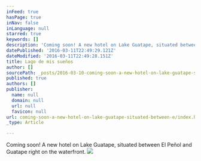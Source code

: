 ```yaml
---
inFeed: true
hasPage: true
inNav: false
inLanguage: null
starred: true
keywords: []
description: 'Coming soon! A new hotel on Lake Guatape, situated between El Peñol and Guatape right on the waterfront.'
datePublished: '2016-03-11T22:49:29.121Z'
dateModified: '2016-03-11T22:49:28.151Z'
title: Lago de mis sueños
author: []
sourcePath: _posts/2016-03-10-coming-soon-a-new-hotel-on-lake-guatape-situated-between-e.md
published: true
authors: []
publisher:
  name: null
  domain: null
  url: null
  favicon: null
url: coming-soon-a-new-hotel-on-lake-guatape-situated-between-e/index.html
_type: Article

---
```

Coming soon! A new hotel on Lake Guatape, situated between El Peñol and Guatape right on the waterfront.
![](https://the-grid-user-content.s3-us-west-2.amazonaws.com/ca879d5d-050b-495c-aec7-ef02f47a0ab5.jpg)